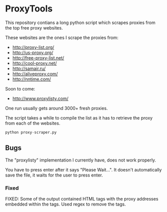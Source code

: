 # ProxyTools

This repository contians a long python script which scrapes proxies from the top free proxy websites. 

These websites are the ones I scrape the proxies from:
 - http://proxy-list.org/
 - http://us-proxy.org/
 - http://free-proxy-list.net/
 - http://cool-proxy.net/
 - http://samair.ru/
 - http://aliveproxy.com/
 - http://nntime.com/

Soon to come:
 - http://www.proxylisty.com/
 
 
One run usually gets around 3000+ fresh proxies. 

The script takes a while to compile the list as it has to retrieve the proxy from each of the websites. 


```python
python proxy-scraper.py
```

 
## Bugs

The "proxylisty" implementation I currently have, does not work properly. 
 
You have to press enter after it says "Please Wait...". It doesn't automatically save the file, it waits for the user to press enter. 


### Fixed

FIXED: Some of the output contained HTML tags with the proxy addresses embedded within the tags. Used regex to remove the tags. 
